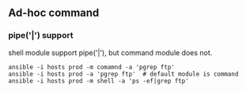 
## Ad-hoc command

### pipe('|') support
shell module support pipe('|'), but command module does not.

```shell script
ansible -i hosts prod -m comamnd -a 'pgrep ftp'
ansible -i hosts prod -a 'pgrep ftp'  # default module is command
ansible -i hosts prod -m shell -a 'ps -ef|grep ftp'
``` 
